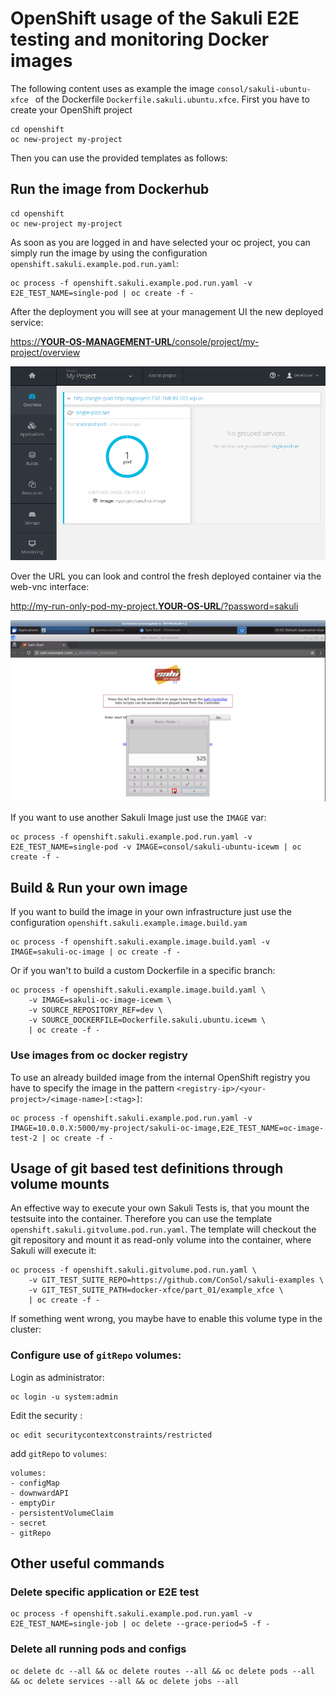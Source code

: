 # OpenShift usage of the Sakuli E2E testing and monitoring Docker images

The following content uses as example the image `consol/sakuli-ubuntu-xfce ` of the Dockerfile `Dockerfile.sakuli.ubuntu.xfce`.
First you have to create your OpenShift project

    cd openshift                
    oc new-project my-project   

Then you can use the provided templates as follows:

## Run the image from Dockerhub

    cd openshift                
    oc new-project my-project   

As soon as you are logged in and have selected your oc project, you can simply run the image by using the configuration `openshift.sakuli.example.pod.run.yaml`:

    oc process -f openshift.sakuli.example.pod.run.yaml -v E2E_TEST_NAME=single-pod | oc create -f -

After the deployment you will see at your management UI the new deployed service:

[https://__YOUR-OS-MANAGEMENT-URL__/console/project/my-project/overview]()

![openshift management consol run-only service](pics/os_run_only.png)


Over the URL you can look and control the fresh deployed container via the web-vnc interface:

[http://my-run-only-pod-my-project.__YOUR-OS-URL__/?password=sakuli]()

![openshift container via webvnc](pics/os_container_webvnc.png)

If you want to use another Sakuli Image just use the `IMAGE` var:

    oc process -f openshift.sakuli.example.pod.run.yaml -v E2E_TEST_NAME=single-pod -v IMAGE=consol/sakuli-ubuntu-icewm | oc create -f -

## Build & Run your own image

If you want to build the image in your own infrastructure just use the configuration `openshift.sakuli.example.image.build.yam`

    oc process -f openshift.sakuli.example.image.build.yaml -v IMAGE=sakuli-oc-image | oc create -f -

Or if you wan't to build a custom Dockerfile in a specific branch:

    oc process -f openshift.sakuli.example.image.build.yaml \
        -v IMAGE=sakuli-oc-image-icewm \
        -v SOURCE_REPOSITORY_REF=dev \
        -v SOURCE_DOCKERFILE=Dockerfile.sakuli.ubuntu.icewm \
        | oc create -f -

### Use images from oc docker registry

To use an already builded image from the internal OpenShift registry you have to specify the image in the pattern `<registry-ip>/<your-project>/<image-name>[:<tag>]`:

    oc process -f openshift.sakuli.example.pod.run.yaml -v IMAGE=10.0.0.X:5000/my-project/sakuli-oc-image,E2E_TEST_NAME=oc-image-test-2 | oc create -f -

## Usage of git based test definitions through volume mounts

An effective way to execute your own Sakuli Tests is, that you mount the testsuite into the container. Therefore you can use the template `openshift.sakuli.gitvolume.pod.run.yaml`. The template will checkout the git repository and mount it as read-only volume into the container, where Sakuli will execute it:

    oc process -f openshift.sakuli.gitvolume.pod.run.yaml \
        -v GIT_TEST_SUITE_REPO=https://github.com/ConSol/sakuli-examples \
        -v GIT_TEST_SUITE_PATH=docker-xfce/part_01/example_xfce \
        | oc create -f -

If something went wrong, you maybe have to enable this volume type in the cluster:

### Configure use of `gitRepo` volumes:

Login as administrator:

    oc login -u system:admin

Edit the security :

    oc edit securitycontextconstraints/restricted

add `gitRepo` to `volumes`:

    volumes:
    - configMap
    - downwardAPI
    - emptyDir
    - persistentVolumeClaim
    - secret
    - gitRepo


## Other useful commands

### Delete specific application or E2E test

    oc process -f openshift.sakuli.example.pod.run.yaml -v E2E_TEST_NAME=single-job | oc delete --grace-period=5 -f -

### Delete all running pods and configs

    oc delete dc --all && oc delete routes --all && oc delete pods --all && oc delete services --all && oc delete jobs --all
